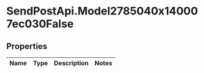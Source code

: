 # SendPostApi.Model2785040x140007ec030False

## Properties
Name | Type | Description | Notes
------------ | ------------- | ------------- | -------------


